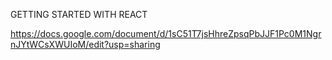 GETTING STARTED WITH REACT

https://docs.google.com/document/d/1sC51T7jsHhreZpsqPbJJF1Pc0M1NgrnJYtWCsXWUIoM/edit?usp=sharing
